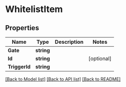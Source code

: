# WhitelistItem

## Properties

Name | Type | Description | Notes
------------ | ------------- | ------------- | -------------
**Gate** | **string** |  | 
**Id** | **string** |  | [optional] 
**TriggerId** | **string** |  | 

[[Back to Model list]](../README.md#documentation-for-models) [[Back to API list]](../README.md#documentation-for-api-endpoints) [[Back to README]](../README.md)


